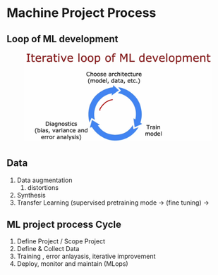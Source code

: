 # Machine Project Process

## Loop of ML development

<figure><img src="../.gitbook/assets/image (5).png" alt=""><figcaption></figcaption></figure>

## Data

1. Data augmentation
   1. distortions
2. Synthesis
3. Transfer Learning (supervised pretraining mode -> (fine tuning) ->

## ML project process Cycle

1. Define Project / Scope Project
2. Define & Collect Data
3. Training , error anlayasis, iterative improvement
4. Deploy, monitor and maintain (MLops)
